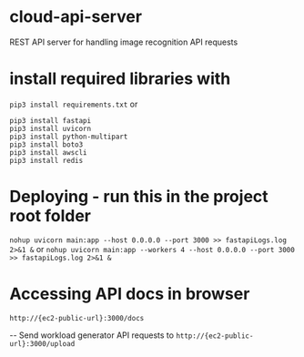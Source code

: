 # cloud-api-server
REST API server for handling image recognition API requests


# install required libraries with 
```pip3 install requirements.txt```
or

```
pip3 install fastapi
pip3 install uvicorn
pip3 install python-multipart
pip3 install boto3
pip3 install awscli
pip3 install redis
```

# Deploying - run this in the project root folder
```nohup uvicorn main:app --host 0.0.0.0 --port 3000 >> fastapiLogs.log 2>&1 &```
or
```nohup uvicorn main:app --workers 4 --host 0.0.0.0 --port 3000 >> fastapiLogs.log 2>&1 &```

# Accessing API docs in browser
```http://{ec2-public-url}:3000/docs```

-- Send workload generator API requests to
```http://{ec2-public-url}:3000/upload```